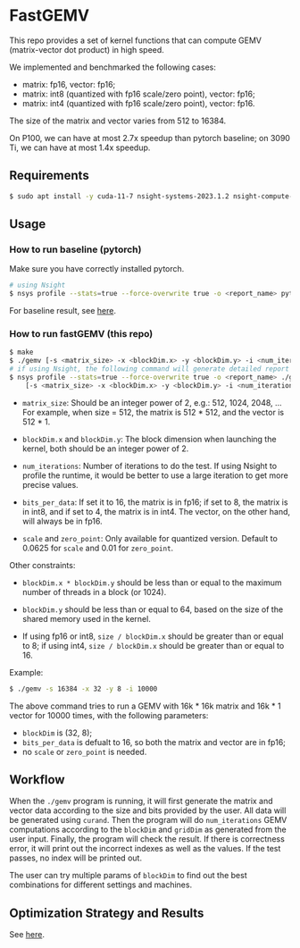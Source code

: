 # FastGEMV

This repo provides a set of kernel functions that can compute GEMV (matrix-vector dot product) in high speed.

We implemented and benchmarked the following cases:

- matrix: fp16, vector: fp16;
- matrix: int8 (quantized with fp16 scale/zero point), vector: fp16;
- matrix: int4 (quantized with fp16 scale/zero point), vector: fp16.

The size of the matrix and vector varies from 512 to 16384. 

On P100, we can have at most 2.7x speedup than pytorch baseline; on 3090 Ti, we can have at most 1.4x speedup.

## Requirements

```bash
$ sudo apt install -y cuda-11-7 nsight-systems-2023.1.2 nsight-compute-2023.1.1
```

## Usage

### How to run baseline (pytorch)

Make sure you have correctly installed pytorch.

```bash
# using Nsight
$ nsys profile --stats=true --force-overwrite true -o <report_name> python baseline.py -size <size>
```

For baseline result, see [here](./method_and_result.md).

### How to run fastGEMV (this repo)

```bash
$ make
$ ./gemv [-s <matrix_size> -x <blockDim.x> -y <blockDim.y> -i <num_iterations> -b <bits_per_data> -u <scale> -v <zero_point>]
# if using Nsight, the following command will generate detailed report of each function / kernel
$ nsys profile --stats=true --force-overwrite true -o <report_name> ./gemv \
    [-s <matrix_size> -x <blockDim.x> -y <blockDim.y> -i <num_iterations> -b <bits_per_data> -u <scale> -v <zero_point>]
```

- `matrix_size`: Should be an integer power of 2, e.g.: 512, 1024, 2048, ... For example, when size = 512, the matrix is 512 * 512, and the vector is 512 * 1.

- `blockDim.x` and `blockDim.y`: The block dimension when launching the kernel, both should be an integer power of 2. 

- `num_iterations`: Number of iterations to do the test. If using Nsight to profile the runtime, it would be better to use a large iteration to get more precise values. 

- `bits_per_data`: If set it to 16, the matrix is in fp16; if set to 8, the matrix is in int8, and if set to 4, the matrix is in int4. The vector, on the other hand, will always be in fp16. 

- `scale` and `zero_point`: Only available for quantized version. Default to 0.0625 for `scale` and 0.01 for `zero_point`.

Other constraints:

- `blockDim.x * blockDim.y` should be less than or equal to the maximum number of threads in a block (or 1024).

- `blockDim.y` should be less than or equal to 64, based on the size of the shared memory used in the kernel.

- If using fp16 or int8, `size / blockDim.x` should be greater than or equal to 8; if using int4, `size / blockDim.x` should be greater than or equal to 16. 

Example: 

```bash
$ ./gemv -s 16384 -x 32 -y 8 -i 10000
```

The above command tries to run a GEMV with 16k * 16k matrix and 16k * 1 vector for 10000 times, with the following parameters:

- `blockDim` is (32, 8);
- `bits_per_data` is defualt to 16, so both the matrix and vector are in fp16;
- no `scale` or `zero_point` is needed.

## Workflow

When the `./gemv` program is running, it will first generate the matrix and vector data according to the size and bits provided by the user. All data will be generated using `curand`. Then the program will do `num_iterations` GEMV computations according to the `blockDim` and `gridDim` as generated from the user input. Finally, the program will check the result. If there is correctness error, it will print out the incorrect indexes as well as the values. If the test passes, no index will be printed out. 

The user can try multiple params of `blockDim` to find out the best combinations for different settings and machines. 

## Optimization Strategy and Results

See [here](./method_and_result.md).
